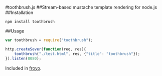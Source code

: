 #toothbrush.js
##Stream-based mustache template rendering for node.js
##Installation
```
npm install toothbrush
```

##Usage

```javascript
var toothbrush = require("toothbrush");

http.createSever(function(req, res){
	toothbrush("./test.html", res, {"title": "toothbrush"});
}).listen(8080);
```

Included in [froyo](http://pyscripter255.github.com/froyo).

